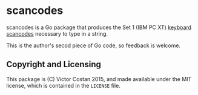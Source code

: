# scancodes

scancodes is a Go package that produces the Set 1 (IBM PC XT)
[keyboard scancodes](http://en.wikipedia.org/wiki/Scancode) necessary to type
in a string.

This is the author's secod piece of Go code, so feedback is welcome.


## Copyright and Licensing

This package is (C) Victor Costan 2015, and made available under the MIT
license, which is contained in the `LICENSE` file.
